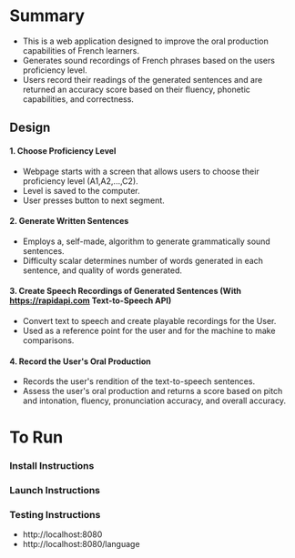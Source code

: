 # Summary
- This is a web application designed to improve the oral production capabilities of French learners.
- Generates sound recordings of French phrases based on the users proficiency level.
- Users record their readings of the generated sentences and are returned an accuracy score based on their fluency, phonetic capabilities, and correctness.

## Design

#### 1. Choose Proficiency Level
- Webpage starts with a screen that allows users to choose their proficiency level (A1,A2,...,C2).
- Level is saved to the computer.
- User presses button to next segment.

#### 2. Generate Written Sentences  
- Employs a, self-made, algorithm to generate grammatically sound sentences.
- Difficulty scalar determines number of words generated in each sentence, and quality of words generated.

#### 3. Create Speech Recordings of Generated Sentences (With https://rapidapi.com Text-to-Speech API)
- Convert text to speech and create playable recordings for the User.
- Used as a reference point for the user and for the machine to make comparisons.

#### 4. Record the User's Oral Production
- Records the user's rendition of the text-to-speech sentences.
- Assess the user's oral production and returns a score based on pitch and intonation, fluency, pronunciation accuracy, and overall accuracy.

# To Run
### Install Instructions


### Launch Instructions

### Testing Instructions
- http://localhost:8080
- http://localhost:8080/language